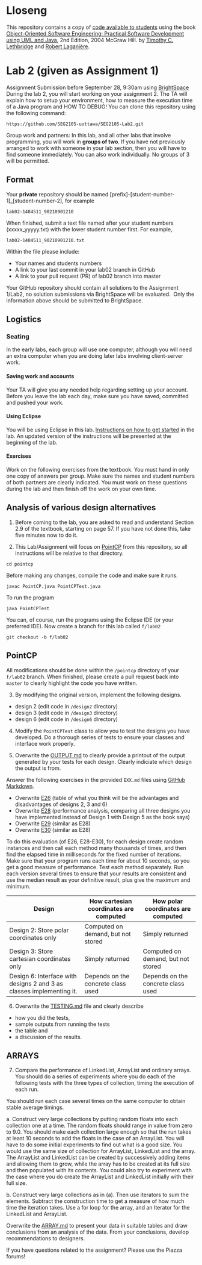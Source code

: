 # Lloseng

This repository contains a copy of [code available to students](https://github.com/TimLethbridge/Lloseng)
using the book [Object-Oriented Software Engineering: Practical Software
Development using UML and Java](http://www.site.uottawa.ca/school/research/lloseng/), 2nd Edition, 2004 McGraw Hill.
by [Timothy C. Lethbridge](http://www.eecs.uottawa.ca/~tcl) and
[Robert Laganière](http://www.eecs.uottawa.ca/~laganier).

# Lab 2 (given as Assignment 1)

Assignment Submission before September 28, 9:30am using [BrightSpace](https://uottawa.brightspace.com/)
During the lab 2, you will start working on your assignment 2. The TA will explain how to setup your environment, how to measure the execution time of a Java program and HOW TO DEBUG!
You can clone this repository using the following command:

```
https://github.com/SEG2105-uottawa/SEG2105-Lab2.git
```

Group work and partners: In this lab, and all other labs that involve programming, you
will work in **groups of two**. If you have not previously arranged to work with someone
in your lab section, then you will have to find someone immediately. You can also work individually. 
No groups of 3 will be permitted.

## Format

Your **private** repository should be named \[prefix\]-\[student-number-1\]_\[student-number-2\], for example


```
lab02-1484511_90210901210
```

When finished, submit a text file named after your student numbers (xxxxx_yyyyy.txt)
with the lower student number first.  For example,

```
lab02-1484511_90210901210.txt
```

Within the file please include:

* Your names and students numbers
* A link to your last commit in your lab02 branch in GitHub
* A link to your pull request (PR) of lab02 branch into master


Your GitHub repository should contain all solutions to the Assignment 1/Lab2,
no solution submissions via BrightSpace will be evaluated. 
Only the information above should be submitted to BrightSpace.


## Logistics

### Seating

In the early labs, each group will use one computer, although you will need an extra computer when you are doing later labs involving client-server work.

#### Saving work and accounts

Your TA will give you any needed help regarding setting up your account.
Before you leave the lab each day, make sure you have saved, committed and pushed
your work.

#### Using Eclipse

You will be using Eclipse in this lab. [Instructions on how to get started](http://www.site.uottawa.ca/~mgarz042/SEG2105/assignments/Lab1_Getting_Started.html)
in the lab. An updated version of the instructions will be presented at the beginning of the lab. 


#### Exercises

Work on the following exercises from the textbook. You must hand in
only one copy of answers per group. Make sure the names and student numbers
of both partners are clearly indicated. You must work on these questions
during the lab and then finish off the work on your own time.

## Analysis of various design alternatives

1. Before coming to the lab, you are asked to read and understand Section 2.9 of
the textbook, starting on page 57. If you have not done this, take five
minutes now to do it.

2. This Lab/Assignment will focus on [PointCP](/pointcp) from this repository,
so all instructions will be relative to that directory.

```
cd pointcp
```

Before making any changes, compile the code and make sure it runs.

```
javac PointCP.java PointCPTest.java
```

To run the program

```
java PointCPTest
```
You can, of course, run the programs using the Eclipse IDE (or your preferred IDE).
Now create a branch for this lab called `f/lab02`

```
git checkout -b f/lab02
```

## PointCP

All modifications should be done within the `/pointcp` directory
of your `f/lab02` branch.  When finished, please create a pull request
back into `master` to clearly highlight the code you have written.

3. By modifying the original version, implement the following designs.

* design 2 (edit code in `/design2` directory)
* design 3 (edit code in `/design3` directory)
* design 6 (edit code in `/design6` directory)

4. Modify the `PointCPTest` class to allow you to test the designs you
have developed. Do a thorough series of tests to ensure your classes
and interface work properly.

5. Overwrite the [OUTPUT.md](/pointcp/OUTPUT.md) to clearly provide a printout
of the output generated by your tests for each design.  Clearly
indiciate which design the output is from.

Answer the following exercises in the provided `EXX.md` files
using [GitHub Markdown](https://guides.github.com/features/mastering-markdown/).

* Overwrite [E26](/pointcp/E26.md) (table of what you think will be the advantages and disadvantages of designs 2, 3 and 6)
* Overwrite [E28](/pointcp/E28.md) (performance analysis, comparing all three designs you have implemented instead of Design 1 with Design 5 as the book says)
* Overwrite [E29](/pointcp/E29.md) (similar as E28)
* Overwrite [E30](/pointcp/E30.md) (similar as E28)

To do this evaluation (of E26, E28-E30), for each design create random instances and
then call each method many thousands of times, and then find the elapsed time in milliseconds
for the fixed number of iterations. Make sure that your program runs each time for about
10 seconds, so you get a good measure of performance. Test each method separately.
Run each version several times to ensure that your results are consistent and use
the median result as your definitive result, plus give the maximum and minimum.

| Design | How cartesian coordinates are computed | How polar coordinates are computed |
| --- | --- | --- |
| Design 2: Store polar coordinates only | Computed on demand, but not stored| Simply returned |
| Design 3: Store cartesian coordinates only | Simply returned | Computed on demand, but not stored |
| Design 6: Interface with designs 2 and 3 as classes implementing it. | Depends on the concrete class used | Depends on the concrete class used |

6. Overwrite the [TESTING.md](/pointcp/TESTING.md) file and clearly describe

* how you did the tests,
* sample outputs from running the tests
* the table and
* a discussion of the results.

## ARRAYS

7. Compare the performance of LinkedList, ArrayList and ordinary arrays.
You should do a series of experiments where you do each of the
following tests with the three types of collection,
timing the execution of each run.

You should run each case several times on the same computer to
obtain stable average timings.

a. Construct very large collections by putting random floats into each collection one at a time. The random floats should range in value from zero to 9.0. You should make each collection large enough so that the run takes at least 10 seconds to add the floats in the case of an ArrayList. You will have to do some initial experiments to find out what is a good size. You would use the same size of collection for ArrayList, LinkedList and the array. The ArrayList and LinkedList can be created by successively adding items and allowing them to grow, while the array has to be created at its full size and then populated with its contents. You could also try to experiment with the case where you do create the ArrayList and LinkedList initially with their full size.

b. Construct very large collections as in (a). Then use iterators to sum the elements. Subtract the construction time to get a measure of how much time the iteration takes. Use a for loop for the array, and an Iterator for the LinkedList and ArrayList.

Overwrite the [ARRAY.md](/pointcp/ARRAY.md) to present your data in
suitable tables and draw conclusions from an analysis of the data.
From your conclusions, develop recommendations to designers.

If you have questions related to the assignment? Please use the Piazza forums!
